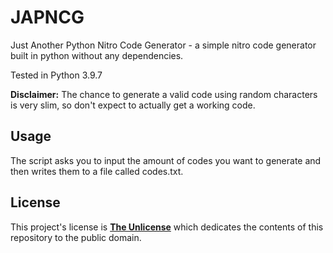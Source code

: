 # JAPNCG
Just Another Python Nitro Code Generator - a simple nitro code generator built in python without any dependencies. 

Tested in Python 3.9.7

**Disclaimer:** The chance to generate a valid code using random characters is very slim, so don't expect to actually get a working code.
## Usage
The script asks you to input the amount of codes you want to generate and then writes them to a file called codes.txt.
## License
This project's license is [**The Unlicense**](https://unlicense.org/) which dedicates the contents of this repository to the public domain.
